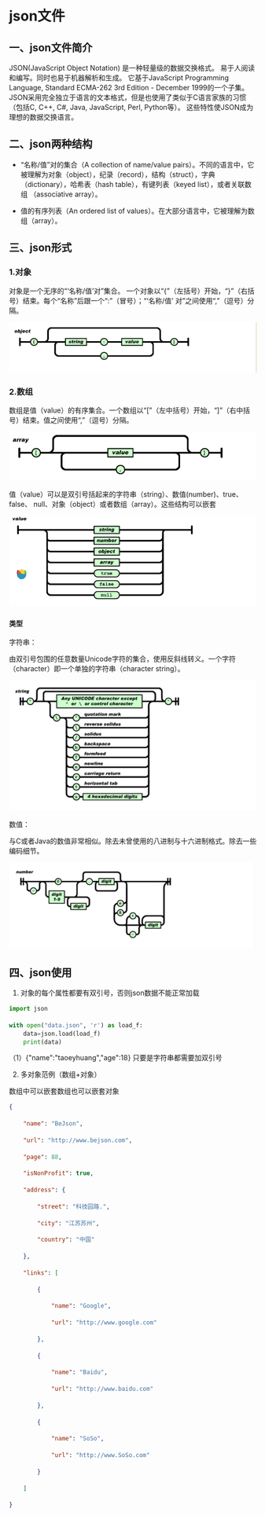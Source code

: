 # json文件

## 一、json文件简介

 JSON(JavaScript Object Notation) 是一种轻量级的数据交换格式。 易于人阅读和编写。同时也易于机器解析和生成。
 它基于JavaScript Programming Language, Standard ECMA-262 3rd Edition - December 1999的一个子集。 JSON采用完全独立于语言的文本格式，但是也使用了类似于C语言家族的习惯（包括C, C++, C#, Java, JavaScript, Perl, Python等）。 这些特性使JSON成为理想的数据交换语言。

## 二、json两种结构

- “名称/值”对的集合（A collection of name/value pairs）。不同的语言中，它被理解为对象（object），纪录（record），结构（struct），字典（dictionary），哈希表（hash table），有键列表（keyed list），或者关联数组 （associative array）。

- 值的有序列表（An ordered list of values）。在大部分语言中，它被理解为数组（array）。

## 三、json形式

### 1.对象

对象是一个无序的“‘名称/值’对”集合。
一个对象以“{”（左括号）开始，“}”（右括号）结束。每个“名称”后跟一个“:”（冒号）；“‘名称/值’ 对”之间使用“,”（逗号）分隔。

![alt](./imags/json_images/Snipaste_2024-11-09_19-51-12.png)

### 2.数组

数组是值（value）的有序集合。一个数组以“[”（左中括号）开始，“]”（右中括号）结束。值之间使用“,”（逗号）分隔。

![alt](./imags/json_images/Snipaste_2024-11-09_19-52-13.png)

值（value）可以是双引号括起来的字符串（string）、数值(number)、true、false、 null、对象（object）或者数组（array）。这些结构可以嵌套

![alt](./imags/json_images/Snipaste_2024-11-09_19-53-04.png)

#### 类型

字符串：

由双引号包围的任意数量Unicode字符的集合，使用反斜线转义。一个字符（character）即一个单独的字符串（character string）。 

![alt](./imags/json_images/Snipaste_2024-11-09_19-56-38.png)


数值：

与C或者Java的数值非常相似。除去未曾使用的八进制与十六进制格式。除去一些编码细节。

![alt](./imags/json_images/Snipaste_2024-11-09_19-57-44.png)

## 四、json使用

1. 对象的每个属性都要有双引号，否则json数据不能正常加载

```python
import json

with open("data.json", 'r') as load_f:
    data=json.load(load_f)
    print(data)
```

（1）{"name":"taoeyhuang","age":18} 只要是字符串都需要加双引号

2. 多对象范例（数组+对象）

数组中可以嵌套数组也可以嵌套对象  

```json
{

    "name": "BeJson",

    "url": "http://www.bejson.com",

    "page": 88,

    "isNonProfit": true,

    "address": {

        "street": "科技园路.",

        "city": "江苏苏州",

        "country": "中国"

    },

    "links": [

        {

            "name": "Google",

            "url": "http://www.google.com"

        },

        {

            "name": "Baidu",

            "url": "http://www.baidu.com"

        },

        {

            "name": "SoSo",

            "url": "http://www.SoSo.com"

        }

    ]

}
```